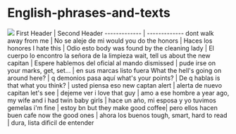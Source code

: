 
# English-phrases-and-texts

![](https://previews.123rf.com/images/aniwhite/aniwhite1604/aniwhite160400024/56008841-concepto-de-estudiar-ingl%C3%A9s-o-de-viaje-frase-habla-usted-ingl%C3%A9s-en-frente-de-la-bandera-brit%C3%A1nica-.jpg)
First Header  | Second Header
------------- | -------------
dont walk away from me  | No se aleje de mi
would you do the honors | Haces los honores
I hate this | Odio esto
body was found by the cleaning lady | El cuerpo lo encontro la señora de la limpieza
wait, tell us about the new capitan | Espere hablemos del oficial al mando
dismissed | pude irse
on your marks, get, set... | en sus marcas listo fuera
What the hell's going on around here? | q demonios pasa aquí
what's your points? | De q hablas
is that what you think? | usted piensa eso
new captan alert | alerta de nuevo capitan
let's see | dejeme ver
i love that guy | amo a ese hombre
a year ago, my wife and i had twin baby girls | hace un año, mi esposa y yo tuvimos gemelas
i'm fine | estoy bn
but they make good coffee| pero ellos hacen buen cafe
now the good ones | ahora los buenos
tough, smart, hard to read | dura, lista dificil de entender

 
